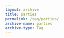 ```yaml
---
layout: archive
title: parties
permalink: /tag/parties/
archive-name: parties
archive-type: Tag
---
```

